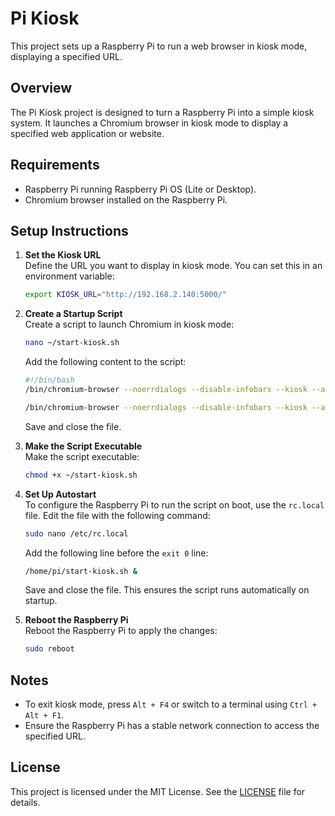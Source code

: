 # Pi Kiosk

This project sets up a Raspberry Pi to run a web browser in kiosk mode, displaying a specified URL.

## Overview

The Pi Kiosk project is designed to turn a Raspberry Pi into a simple kiosk system. It launches a Chromium browser in kiosk mode to display a specified web application or website.

## Requirements

- Raspberry Pi running Raspberry Pi OS (Lite or Desktop).
- Chromium browser installed on the Raspberry Pi.

## Setup Instructions

1. **Set the Kiosk URL**  
    Define the URL you want to display in kiosk mode. You can set this in an environment variable:
    ```bash
    export KIOSK_URL="http://192.168.2.140:5000/"
    ```

2. **Create a Startup Script**  
    Create a script to launch Chromium in kiosk mode:
    ```bash
    nano ~/start-kiosk.sh
    ```

    Add the following content to the script:
    ```bash
    #!/bin/bash
    /bin/chromium-browser --noerrdialogs --disable-infobars --kiosk --app=$KIOSK_URL
    
    /bin/chromium-browser --noerrdialogs --disable-infobars --kiosk --app=$KIOSK_URL --remote-debugging-port=9222
    ```

    Save and close the file.

3. **Make the Script Executable**  
    Make the script executable:
    ```bash
    chmod +x ~/start-kiosk.sh
    ```

4. **Set Up Autostart**  
    To configure the Raspberry Pi to run the script on boot, use the `rc.local` file. Edit the file with the following command:  
    ```bash
    sudo nano /etc/rc.local
    ```  

    Add the following line before the `exit 0` line:  
    ```bash
    /home/pi/start-kiosk.sh &
    ```  

    Save and close the file. This ensures the script runs automatically on startup.  

5. **Reboot the Raspberry Pi**  
    Reboot the Raspberry Pi to apply the changes:
    ```bash
    sudo reboot
    ```


## Notes

- To exit kiosk mode, press `Alt + F4` or switch to a terminal using `Ctrl + Alt + F1`.
- Ensure the Raspberry Pi has a stable network connection to access the specified URL.

## License

This project is licensed under the MIT License. See the [LICENSE](https://github.com/geerlingguy/pi-kiosk/blob/master/LICENSE) file for details.
